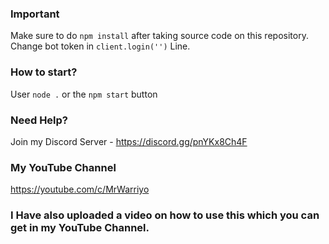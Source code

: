 ### Important

Make sure to do `npm install` after taking source code on this repository.
Change bot token in `client.login('')` Line.

### How to start?

User `node .` or the `npm start` button

### Need Help?

Join my Discord Server - https://discord.gg/pnYKx8Ch4F

### My YouTube Channel

https://youtube.com/c/MrWarriyo

### I Have also uploaded a video on how to use this which you can get in my YouTube Channel.

